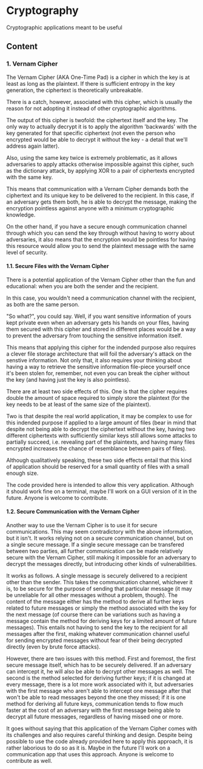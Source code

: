 <style>
    br
    {
        line-height:10px;
    }
    h1, h2, h3, h4
    {
        font-weight:bold;
    }
</style>
<h1>Cryptography</h1>
Cryptographic applications meant to be useful
<h2>Content</h2>
<h3>1. Vernam Cipher</h3>
    <p>The Vernam Cipher (AKA One-Time Pad) is a cipher in which the key is at least as long as the plaintext. If there is sufficient entropy in the key generation, the ciphertext is theoretically unbreakable.</p>
    <p>There is a catch, however, associated with this cipher, which is usually the reason for not adopting it instead of other cryptographic algorithms.</p>
    <p>The output of this cipher is twofold: the ciphertext itself and the key. The only way to actually decrypt it is to apply the algorithm 'backwards' with the key generated for that specific ciphertext (not even the person who encrypted would be able to decrypt it without the key - a detail that we'll address again latter).</p>
    <p>Also, using the same key twice is extremely problematic, as it allows adversaries to apply attacks otherwise impossible against this cipher, such as the dictionary attack, by applying XOR to a pair of ciphertexts encrypted with the same key.</p>
    <p>This means that communication with a Vernam Cipher demands both the ciphertext and its unique key to be delivered to the recipient. In this case, if an adversary gets them both, he is able to decrypt the message, making the encryption pointless against anyone with a minimum cryptographic knowledge.</p>
    <p>On the other hand, if you have a secure enough communication channel through which you can send the key through without having to worry about adversaries, it also means that the encryption would be pointless for having this resource would allow you to send the plaintext message with the same level of security.</p>

<h4>1.1. Secure Files with the Vernam Cipher</h4>
    <p>There is a potential application of the Vernam Cipher other than the fun and educational: when you are both the sender and the recipient.</p>
    <p>In this case, you wouldn't need a communication channel with the recipient, as both are the same person.</p>
    <p>"So what?", you could say. Well, if you want sensitive information of yours kept private even when an adversary gets his hands on your files, having them secured with this cipher and stored in different places would be a way to prevent the adversary from touching the sensitive information itself.</p>
    <p>This means that applying this cipher for the indended purpose also requires a clever file storage architecture that will foil the adversary's attack on the senstive information. Not only that, it also requires your thinking about having a way to retrieve the sensitive information file-piece yourself once it's been stolen for, remember, not even you can break the cipher without the key (and having just the key is also pointless).</p>
    <p>There are at least two side effects of this. One is that the cipher requires double the amount of space required to simply store the plaintext (for the key needs to be at least of the same size of the plaintext).</p>
    <p>Two is that despite the real world application, it may be complex to use for this indended purpose if applied to a large amount of files (bear in mind that despite not being able to decrypt the ciphertext without the key, having two different ciphertexts with sufficiently similar keys still allows some attacks to partially succeed, i.e. revealing part of the plaintexts, and having many files encrypted increases the chance of resemblance between pairs of files).</p>
    <p>Although qualitatively speaking, these two side effects entail that this kind of application should be reserved for a small quantity of files with a small enough size.</p>
    <p>The code provided here is intended to allow this very application. Although it should work fine on a terminal, maybe I'll work on a GUI version of it in the future. Anyone is welcome to contribute.</p>

<h4>1.2. Secure Communication with the Vernam Cipher</h4>
    <p>Another way to use the Vernam Cipher is to use it for secure communications. This may seem contradictory with the above information, but it isn't. It works relying not on a secure communication channel, but on a single secure message. If a single secure message can be transfered between two parties, all further communication can be made relatively secure with the Vernam Cipher, still making it impossible for an adversary to decrypt the messages directly, but introducing other kinds of vulnerabilities.</p>
    <p>It works as follows. A single message is securely delivered to a recipient other than the sender. This takes the communication channel, whichever it is, to be secure for the purpose of sending that particular message (it may be unreliable for all other messages without a problem, though). The content of the message either has the method to derive all further keys related to future messages or simply the method associated with the key for the next message (of course there can be variations such as having a message contain the method for deriving keys for a limited amount of future messages). This entails not having to send the key to the recipient for all messages after the first, making whatever communication channel useful for sending encrypted messages without fear of their being decrypted directly (even by brute force attacks).</p>
    <p>However, there are two issues with this method. First and foremost, the first secure message itself, which has to be securely delivered. If an adversary can intercept it, he will also be able to decrypt other messages as well. The second is the method selected for deriving further keys; if it is changed at every message, there is a lot more work associated with it, but adversaries with the first message who aren't able to intercept one message after that won't be able to read messages beyond the one they missed; if it is one method for deriving all future keys, communication tends to flow much faster at the cost of an adversary with the first message being able to decrypt all future messages, regardless of having missed one or more.</p>
    <p>It goes without saying that this application of the Vernam Cipher comes with its challenges and also requires careful thinking and design. Despite being possible to use the code already provided here to apply this approach, it is rather laborious to do so as it is. Maybe in the future I'll work on a communication app that uses this approach. Anyone is welcome to contribute as well.</p>
